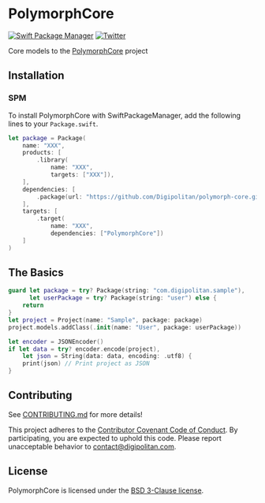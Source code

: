 PolymorphCore
=================================

[![Swift Package Manager](https://rawgit.com/jlyonsmith/artwork/master/SwiftPackageManager/swiftpackagemanager-compatible.svg)](https://swift.org/package-manager/)
[![Twitter](https://img.shields.io/badge/twitter-@Digipolitan-blue.svg?style=flat)](http://twitter.com/Digipolitan)

Core models to the [PolymorphCore](https://github.com/Digipolitan/polymorph-cli) project

## Installation

### SPM

To install PolymorphCore with SwiftPackageManager, add the following lines to your `Package.swift`.

```swift
let package = Package(
    name: "XXX",
    products: [
        .library(
            name: "XXX",
            targets: ["XXX"]),
    ],
    dependencies: [
        .package(url: "https://github.com/Digipolitan/polymorph-core.git", .branch("master"))
    ],
    targets: [
        .target(
            name: "XXX",
            dependencies: ["PolymorphCore"])
    ]
)
```

## The Basics

```swift
guard let package = try? Package(string: "com.digipolitan.sample"),
      let userPackage = try? Package(string: "user") else {
    return
}
let project = Project(name: "Sample", package: package)
project.models.addClass(.init(name: "User", package: userPackage))

let encoder = JSONEncoder()
if let data = try? encoder.encode(project),
    let json = String(data: data, encoding: .utf8) {
    print(json) // Print project as JSON
}
```

## Contributing

See [CONTRIBUTING.md](CONTRIBUTING.md) for more details!

This project adheres to the [Contributor Covenant Code of Conduct](CODE_OF_CONDUCT.md).
By participating, you are expected to uphold this code. Please report
unacceptable behavior to [contact@digipolitan.com](mailto:contact@digipolitan.com).

## License

PolymorphCore is licensed under the [BSD 3-Clause license](LICENSE).
